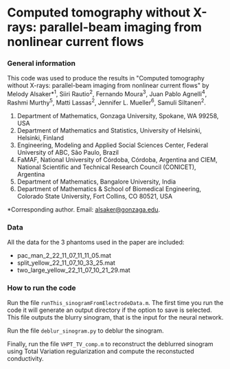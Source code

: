 # Computed tomography without X-rays: parallel-beam imaging from nonlinear current flows

### General information

This code was used to produce the results in "Computed tomography without X-rays: parallel-beam imaging from nonlinear current flows" by Melody Alsaker*<sup>1</sup>, Siiri Rautio<sup>2</sup>, Fernando Moura<sup>3</sup>,  Juan Pablo Agnelli<sup>4</sup>, Rashmi Murthy<sup>5</sup>, Matti Lassas<sup>2</sup>, Jennifer L. Mueller<sup>6</sup>, Samuli Siltanen<sup>2</sup>.

1. Department of Mathematics, Gonzaga University, Spokane, WA 99258, USA
2. Department of Mathematics and Statistics, University of Helsinki, Helsinki, Finland
3. Engineering, Modeling and Applied Social Sciences Center, Federal University of ABC, São Paulo, Brazil
4. FaMAF, National University of Córdoba, Córdoba, Argentina and CIEM, National Scientific and Technical Research Council (CONICET), Argentina
5. Department of Mathematics, Bangalore University, India
6. Department of Mathematics & School of Biomedical Engineering, Colorado State University, Fort Collins, CO 80521, USA

*Corresponding author. Email:  alsaker@gonzaga.edu.

### Data

All the data for the 3 phantoms used in the paper are included:
- pac_man_2_22_11_07_11_11_05.mat
- split_yellow_22_11_07_10_33_25.mat
- two_large_yellow_22_11_07_10_21_29.mat

### How to run the code

Run the file `runThis_sinogramFromElectrodeData.m`. The first time you run the code it will generate an output directory if the option to save is selected. This file outputs the blurry sinogram, that is the input for the neural network.

Run the file `deblur_sinogram.py` to deblur the sinogram.

Finally, run the file `VHPT_TV_comp.m` to reconstruct the deblurred sinogram using Total Variation regularization and compute the reconstucted conductivity.
